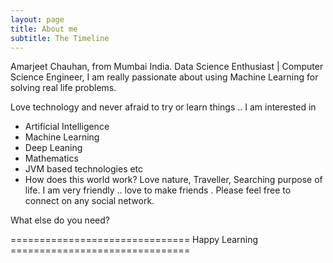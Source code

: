 ```yaml
---
layout: page
title: About me
subtitle: The Timeline
---
```


Amarjeet Chauhan, from Mumbai India. 
Data Science Enthusiast | Computer Science Engineer, I am really passionate about using Machine Learning for solving real life problems.

Love technology and never afraid to try or learn things .. I am interested in 

- Artificial Intelligence
- Machine Learning
- Deep Leaning
- Mathematics
- JVM based technologies etc
- How does this world work? Love nature, Traveller, Searching purpose of life. I am very friendly .. love to make friends . Please feel free to connect on any social network.  

What else do you need?

===============================     Happy Learning     ===============================
